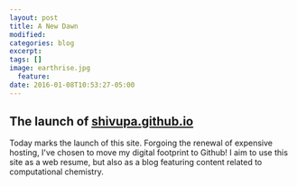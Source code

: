 ```yaml
---
layout: post
title: A New Dawn
modified:
categories: blog
excerpt:
tags: []
image: earthrise.jpg
  feature: 
date: 2016-01-08T10:53:27-05:00
---
```


## The launch of [shivupa.github.io](shivupa.github.io)

Today marks the launch of this site. Forgoing the renewal of expensive hosting, I've chosen to move my digital footprint to Github! I aim to use this site as a web resume, but also as a blog featuring content related to computational chemistry.

